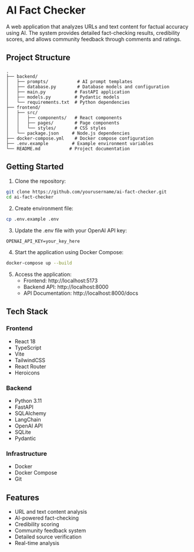 # AI Fact Checker

A web application that analyzes URLs and text content for factual accuracy using AI. The system provides detailed fact-checking results, credibility scores, and allows community feedback through comments and ratings.

## Project Structure

  ```
  .
  ├── backend/
  │   ├── prompts/           # AI prompt templates
  │   ├── database.py        # Database models and configuration
  │   ├── main.py           # FastAPI application
  │   ├── models.py         # Pydantic models
  │   └── requirements.txt  # Python dependencies
  ├── frontend/
  │   ├── src/
  │   │   ├── components/   # React components
  │   │   ├── pages/        # Page components
  │   │   └── styles/       # CSS styles
  │   └── package.json     # Node.js dependencies
  ├── docker-compose.yml    # Docker compose configuration
  ├── .env.example         # Example environment variables
  └── README.md           # Project documentation
  ```

## Getting Started

1. Clone the repository:
  ```bash
  git clone https://github.com/yourusername/ai-fact-checker.git
  cd ai-fact-checker
  ```

2. Create environment file:
  ```bash
  cp .env.example .env
  ```

3. Update the .env file with your OpenAI API key:
  ```
  OPENAI_API_KEY=your_key_here
  ```

4. Start the application using Docker Compose:
  ```bash
  docker-compose up --build
  ```

5. Access the application:
   - Frontend: http://localhost:5173
   - Backend API: http://localhost:8000
   - API Documentation: http://localhost:8000/docs

## Tech Stack

### Frontend
- React 18
- TypeScript
- Vite
- TailwindCSS
- React Router
- Heroicons

### Backend
- Python 3.11
- FastAPI
- SQLAlchemy
- LangChain
- OpenAI API
- SQLite
- Pydantic

### Infrastructure
- Docker
- Docker Compose
- Git

## Features
- URL and text content analysis
- AI-powered fact-checking
- Credibility scoring
- Community feedback system
- Detailed source verification
- Real-time analysis 